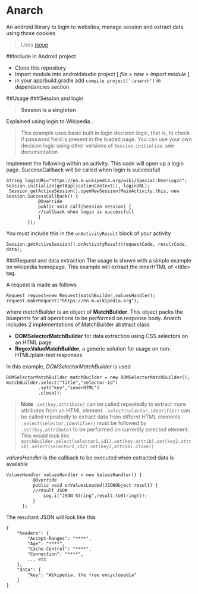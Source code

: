 # Anarch
An android library to login to websites, manage session and extract data using those cookies
>Uses [jsoup](http://jsoup.org/)

##Include in Android project

* Clone this repository
* Import module into androidstudio project [ *file > new > import module* ]
* in your app/build.gradle add 
    `compile project(':anarch')` in dependancies section

##Usage
###Session and login
>**Session is a singleton**

Explained using login to Wikipedia . 
>This example uses basic built in login decision logic, that is, to check if password field is present in the loaded page. 
>You can use your own decision logic using other versions of `Session.initialize`. see documentation

Implement the following within an activity. This code will open up a login page. SuccessCallback will be called when login is successfull
```
String loginURL="https://en.m.wikipedia.org/wiki/Special:UserLogin";
Session.initialize(getApplicationContext(), loginURL);
 Session.getActiveSession().openNewSession(MainActivity.this, new Session.SuccessCallback() {
            @Override
            public void call(Session session) {
            //callback when login is successfull
            }
        });
```
You must include this in the `onActivityResult` block of your activity
```
Session.getActiveSession().onActivityResult(requestCode, resultCode, data);
```
###Request and data extraction
The usage is shown with a simple example on wikipedia homepage. This example will extract the innerHTML of \<title\> tag.

A request is made as follows
```
Request request=new Request(matchBuilder,valuesHandler);
request.makeRequest("https://en.m.wikipedia.org");
```
where *matchBuilder* is an object of **MatchBuilder**. This object packs the blueprints for all operations to be performed on response body.
Anarch includes 2 implementations of MatchBuilder abstract class
* **DOMSelectorMatchBuilder** for data extraction using CSS selectors on an HTML page
* **RegexValueMatchBuilder**, a generic solution for usage on non-HTML/plain-text responses

In this example, *DOMSelectorMatchBuilder* is used
```
DOMSelectorMatchBuilder matchBuilder = new DOMSelectorMatchBuilder();
matchBuilder.select("title","selector-id")
            .set("key","innerHTML")
            .close();
  ```
> **Note**
>`.set(key,attribute)` can be called repeatedly to extract more attributes from an HTML element.
>`.select(selector,identifier)` can be called repeatedly to extract data from differnt HTML elements.
>`.select(selector,identifier)` must be followed by `.set(key,attribute)` to be performed on currently selected element.
>  This would look like
>  `matchBuilder.select(selector1,id1).set(key,attrib).set(key2,attrib).select(selector2,id2).set(key3,attrib).close()`
  
  *valuesHandler* is the callback to be executed when extracted data is available
  ```
  ValuesHandler valuesHandler = new ValuesHandler() {
            @Override
            public void onValuesLoaded(JSONObject result) {
            //result JSON
                Log.i("JSON String",result.toString());
            }
        };
````

The resultant JSON will look like this
```
{
	"headers": {
		"Accept-Ranges": "****",
		"Age": "****",
		"Cache-Control": "****",
		"Connection": "****",
		... etc
	},
	"data": {
		"key": "Wikipedia, the free encyclopedia"
	}
}
```
